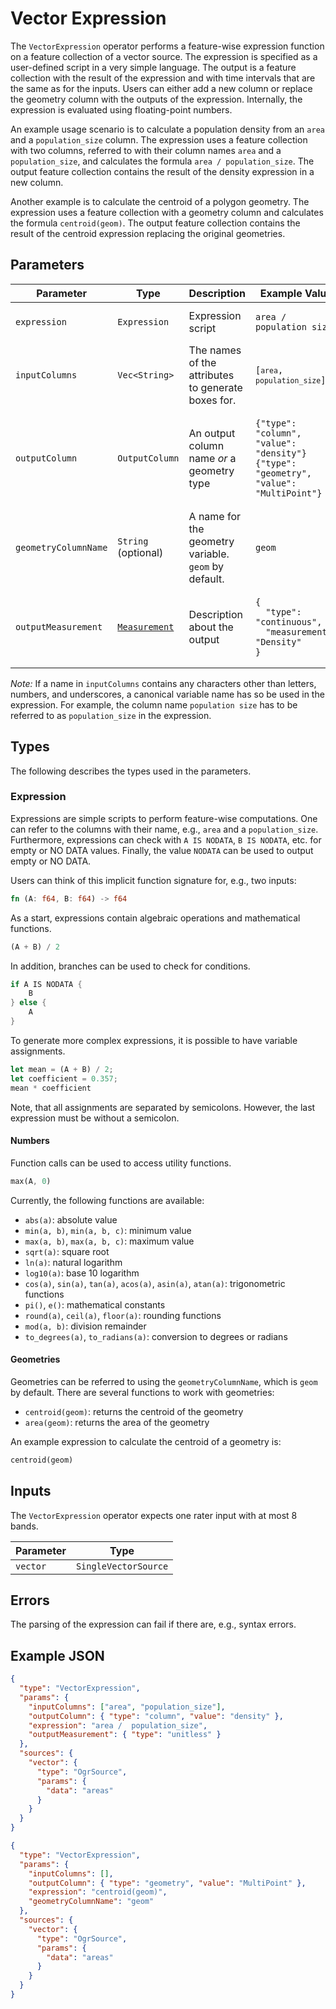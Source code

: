 # Vector Expression

The `VectorExpression` operator performs a feature-wise expression function on a feature collection of a vector source.
The expression is specified as a user-defined script in a very simple language.
The output is a feature collection with the result of the expression and with time intervals that are the same as for the inputs.
Users can either add a new column or replace the geometry column with the outputs of the expression.
Internally, the expression is evaluated using floating-point numbers.

An example usage scenario is to calculate a population density from an `area` and a `population_size` column.
The expression uses a feature collection with two columns, referred to with their column names `area` and a `population_size`, and calculates the formula `area / population_size`.
The output feature collection contains the result of the density expression in a new column.

Another example is to calculate the centroid of a polygon geometry.
The expression uses a feature collection with a geometry column and calculates the formula `centroid(geom)`.
The output feature collection contains the result of the centroid expression replacing the original geometries.

## Parameters

| Parameter            | Type                                       | Description                                          | Example Value                                                                                                           |
| -------------------- | ------------------------------------------ | ---------------------------------------------------- | ----------------------------------------------------------------------------------------------------------------------- |
| `expression`         | `Expression`                               | Expression script                                    | <pre><code>area / population_size</code></pre>                                                                          |
| `inputColumns`       | `Vec<String>`                              | The names of the attributes to generate boxes for.   | <pre><code>[`area`, `population_size`]</code></pre>                                                                     |
| `outputColumn`       | `OutputColumn`                             | An output column name _or_ a geometry type           | <pre><code>{"type": "column", "value": "density"}</code> <code>{"type": "geometry", "value": "MultiPoint"}</code></pre> |
| `geometryColumnName` | `String` (optional)                        | A name for the geometry variable. `geom` by default. | <pre><code>geom</code></pre>                                                                                            |
| `outputMeasurement`  | [`Measurement`](/datatypes/measurement.md) | Description about the output                         | <pre><code>{<br>&nbsp;&nbsp;"type": "continuous",<br>&nbsp;&nbsp;"measurement": "Density"<br>}</code></pre>             |

_Note:_
If a name in `inputColumns` contains any characters other than letters, numbers, and underscores, a canonical variable name has so be used in the expression.
For example, the column name `population size` has to be referred to as `population_size` in the expression.

## Types

The following describes the types used in the parameters.

### Expression

Expressions are simple scripts to perform feature-wise computations.
One can refer to the columns with their name, e.g., `area` and a `population_size`.
Furthermore, expressions can check with `A IS NODATA`, `B IS NODATA`, etc. for empty or NO DATA values.
Finally, the value `NODATA` can be used to output empty or NO DATA.

Users can think of this implicit function signature for, e.g., two inputs:

```Rust
fn (A: f64, B: f64) -> f64
```

As a start, expressions contain algebraic operations and mathematical functions.

```Rust
(A + B) / 2
```

In addition, branches can be used to check for conditions.

```Rust
if A IS NODATA {
    B
} else {
    A
}
```

To generate more complex expressions, it is possible to have variable assignments.

```Rust
let mean = (A + B) / 2;
let coefficient = 0.357;
mean * coefficient
```

Note, that all assignments are separated by semicolons.
However, the last expression must be without a semicolon.

#### Numbers

Function calls can be used to access utility functions.

```Rust
max(A, 0)
```

Currently, the following functions are available:

- `abs(a)`: absolute value
- `min(a, b)`, `min(a, b, c)`: minimum value
- `max(a, b)`, `max(a, b, c)`: maximum value
- `sqrt(a)`: square root
- `ln(a)`: natural logarithm
- `log10(a)`: base 10 logarithm
- `cos(a)`, `sin(a)`, `tan(a)`, `acos(a)`, `asin(a)`, `atan(a)`: trigonometric functions
- `pi()`, `e()`: mathematical constants
- `round(a)`, `ceil(a)`, `floor(a)`: rounding functions
- `mod(a, b)`: division remainder
- `to_degrees(a)`, `to_radians(a)`: conversion to degrees or radians

#### Geometries

Geometries can be referred to using the `geometryColumnName`, which is `geom` by default.
There are several functions to work with geometries:

- `centroid(geom)`: returns the centroid of the geometry
- `area(geom)`: returns the area of the geometry

An example expression to calculate the centroid of a geometry is:

```Rust
centroid(geom)
```

## Inputs

The `VectorExpression` operator expects one rater input with at most 8 bands.

| Parameter | Type                 |
| --------- | -------------------- |
| `vector`  | `SingleVectorSource` |

## Errors

The parsing of the expression can fail if there are, e.g., syntax errors.

## Example JSON

```json
{
  "type": "VectorExpression",
  "params": {
    "inputColumns": ["area", "population_size"],
    "outputColumn": { "type": "column", "value": "density" },
    "expression": "area /  population_size",
    "outputMeasurement": { "type": "unitless" }
  },
  "sources": {
    "vector": {
      "type": "OgrSource",
      "params": {
        "data": "areas"
      }
    }
  }
}
```

```json
{
  "type": "VectorExpression",
  "params": {
    "inputColumns": [],
    "outputColumn": { "type": "geometry", "value": "MultiPoint" },
    "expression": "centroid(geom)",
    "geometryColumnName": "geom"
  },
  "sources": {
    "vector": {
      "type": "OgrSource",
      "params": {
        "data": "areas"
      }
    }
  }
}
```
